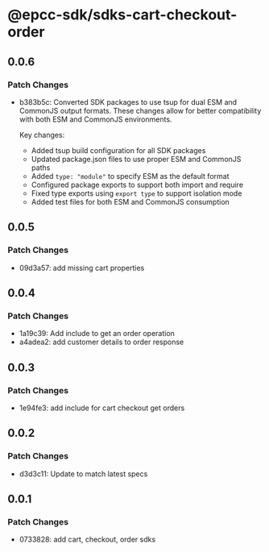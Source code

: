 # @epcc-sdk/sdks-cart-checkout-order

## 0.0.6

### Patch Changes

- b383b5c: Converted SDK packages to use tsup for dual ESM and CommonJS output formats. These changes allow for better compatibility with both ESM and CommonJS environments.

  Key changes:

  - Added tsup build configuration for all SDK packages
  - Updated package.json files to use proper ESM and CommonJS paths
  - Added `type: "module"` to specify ESM as the default format
  - Configured package exports to support both import and require
  - Fixed type exports using `export type` to support isolation mode
  - Added test files for both ESM and CommonJS consumption

## 0.0.5

### Patch Changes

- 09d3a57: add missing cart properties

## 0.0.4

### Patch Changes

- 1a19c39: Add include to get an order operation
- a4adea2: add customer details to order response

## 0.0.3

### Patch Changes

- 1e94fe3: add include for cart checkout get orders

## 0.0.2

### Patch Changes

- d3d3c11: Update to match latest specs

## 0.0.1

### Patch Changes

- 0733828: add cart, checkout, order sdks

